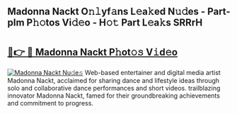 ## Madonna Nackt O𝚗𝚕yf𝚊ns L𝚎a𝚔ed N𝚞𝚍es - Part-pIm P𝚑𝚘tos Vi𝚍𝚎o - H𝚘𝚝 Part L𝚎a𝚔s SRRrH

# <h2><a href="http://kf9ysy.oniu.top/?m=Madonna+Nackt">🔗👉 🔴 Madonna Nackt P𝚑ot𝚘𝚜 V𝚒d𝚎o</a></h2>

[![Madonna Nackt Nu𝚍e𝚜](https://i.imgur.com/0qMVB7G.gif)](http://kf9ysy.oniu.top/?m=Madonna+Nackt)
Web-based entertainer and digital media artist Madonna Nackt, acclaimed for sharing dance and lifestyle ideas through solo and collaborative dance performances and short videos. trailblazing innovator Madonna Nackt, famed for their groundbreaking achievements and commitment to progress.  
